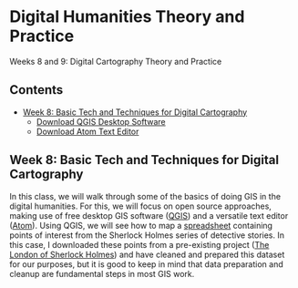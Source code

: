# Digital Humanities Theory and Practice
Weeks 8 and 9: Digital Cartography Theory and Practice

## Contents

- [Week 8: Basic Tech and Techniques for Digital Cartography](#week-8-basic-tech-and-techniques-for-digital-cartography)
  - [Download QGIS Desktop Software](#download-qgis-desktop-software)
  - [Download Atom Text Editor](#download-atom-text-editor)

## Week 8: Basic Tech and Techniques for Digital Cartography
In this class, we will walk through some of the basics of doing GIS in the digital humanities. For this, we will focus on open source approaches, making use of free desktop GIS software ([QGIS](https://www.qgis.org/en/site/)) and a versatile text editor ([Atom](https://atom.io/)). Using QGIS, we will see how to map a [spreadsheet](spreadsheet/SHERLOCK_HOLMES_LONDON.csv) containing points of interest from the Sherlock Holmes series of detective stories. In this case, I downloaded these points from a pre-existing project ([The London of Sherlock Holmes](https://www.google.com/maps/d/viewer?ll=51.510345653313024%2C-0.12769532132744787&z=14&mid=11hi6OwDoifyUI4kFsg7suBQm1t8)) and have cleaned and prepared this dataset for our purposes, but it is good to keep in mind that data preparation and cleanup are fundamental steps in most GIS work.
